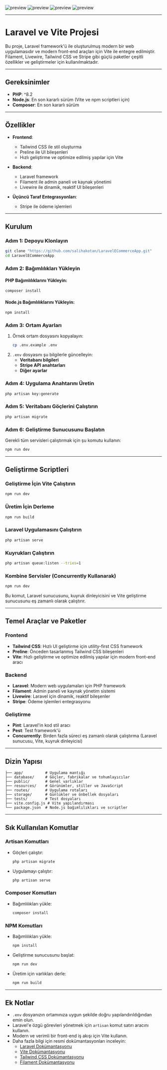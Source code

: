  ![preview](0.png) 
 ![preview](1.png) 
 ![preview](2.png) 
 ![preview](3.png) 

---

# Laravel ve Vite Projesi

Bu proje, Laravel framework'ü ile oluşturulmuş modern bir web uygulamasıdır ve modern front-end araçları için Vite ile entegre edilmiştir. Filament, Livewire, Tailwind CSS ve Stripe gibi güçlü paketler çeşitli özellikler ve geliştirmeler için kullanılmaktadır.

---

## Gereksinimler

- **PHP**: ^8.2
- **Node.js**: En son kararlı sürüm (Vite ve npm scriptleri için)
- **Composer**: En son kararlı sürüm

---

## Özellikler

- **Frontend**:
  - Tailwind CSS ile stil oluşturma
  - Preline ile UI bileşenleri
  - Hızlı geliştirme ve optimize edilmiş yapılar için Vite

- **Backend**:
  - Laravel framework
  - Filament ile admin paneli ve kaynak yönetimi
  - Livewire ile dinamik, reaktif UI bileşenleri

- **Üçüncü Taraf Entegrasyonları**:
  - Stripe ile ödeme işlemleri

---

## Kurulum

### Adım 1: Depoyu Klonlayın
```bash
git clone "https://github.com/salihakotan/LaravelECommerceApp.git"
cd LaravelECommerceApp
```

### Adım 2: Bağımlılıkları Yükleyin
#### PHP Bağımlılıklarını Yükleyin:
```bash
composer install
```
#### Node.js Bağımlılıklarını Yükleyin:
```bash
npm install
```

### Adım 3: Ortam Ayarları
1. Örnek ortam dosyasını kopyalayın:
   ```bash
   cp .env.example .env
   ```
2. `.env` dosyasını şu bilgilerle güncelleyin:
   - **Veritabanı bilgileri**
   - **Stripe API anahtarları**
   - **Diğer ayarlar**

### Adım 4: Uygulama Anahtarını Üretin
```bash
php artisan key:generate
```

### Adım 5: Veritabanı Göçlerini Çalıştırın
```bash
php artisan migrate
```

### Adım 6: Geliştirme Sunucusunu Başlatın
Gerekli tüm servisleri çalıştırmak için şu komutu kullanın:
```bash
npm run dev
```

---

## Geliştirme Scriptleri

### Geliştirme İçin Vite Çalıştırın
```bash
npm run dev
```

### Üretim İçin Derleme
```bash
npm run build
```

### Laravel Uygulamasını Çalıştırın
```bash
php artisan serve
```

### Kuyrukları Çalıştırın
```bash
php artisan queue:listen --tries=1
```

### Kombine Servisler (Concurrently Kullanarak)
```bash
npm run dev
```
Bu komut, Laravel sunucusunu, kuyruk dinleyicisini ve Vite geliştirme sunucusunu eş zamanlı olarak çalıştırır.

---

## Temel Araçlar ve Paketler

### Frontend
- **Tailwind CSS**: Hızlı UI geliştirme için utility-first CSS framework
- **Preline**: Önceden tasarlanmış Tailwind CSS bileşenleri
- **Vite**: Hızlı geliştirme ve optimize edilmiş yapılar için modern front-end aracı

### Backend
- **Laravel**: Modern web uygulamaları için PHP framework
- **Filament**: Admin paneli ve kaynak yönetim sistemi
- **Livewire**: Laravel için dinamik, reaktif bileşenler
- **Stripe**: Ödeme işlemleri entegrasyonu

### Geliştirme
- **Pint**: Laravel'in kod stil aracı
- **Pest**: Test framework'ü
- **Concurrently**: Birden fazla süreci eş zamanlı olarak çalıştırma (Laravel sunucusu, Vite, kuyruk dinleyicisi)

---

## Dizin Yapısı

```
├── app/          # Uygulama mantığı
├── database/     # Göçler, fabrikalar ve tohumlayıcılar
├── public/       # Genel varlıklar
├── resources/    # Görünümler, stiller ve JavaScript
├── routes/       # Uygulama rotaları
├── storage/      # Günlükler ve önbellek dosyaları
├── tests/        # Test dosyaları
├── vite.config.js # Vite yapılandırması
└── package.json  # Node.js bağımlılıkları ve scriptler
```

---

## Sık Kullanılan Komutlar

### Artisan Komutları
- Göçleri çalıştır:
  ```bash
  php artisan migrate
  ```

- Uygulamayı çalıştır:
  ```bash
  php artisan serve
  ```

### Composer Komutları
- Bağımlılıkları yükle:
  ```bash
  composer install
  ```

### NPM Komutları
- Bağımlılıkları yükle:
  ```bash
  npm install
  ```
- Geliştirme sunucusunu başlat:
  ```bash
  npm run dev
  ```
- Üretim için varlıkları derle:
  ```bash
  npm run build
  ```

---

## Ek Notlar
- `.env` dosyanızın ortamınıza uygun şekilde doğru yapılandırıldığından emin olun.
- Laravel'e özgü görevleri yönetmek için `artisan` komut satırı aracını kullanın.
- Modern ve verimli bir front-end iş akışı için Vite kullanın.
- Daha fazla bilgi için resmi dokümantasyonları inceleyin:
  - [Laravel Dokümantasyonu](https://laravel.com/docs)
  - [Vite Dokümantasyonu](https://vitejs.dev/)
  - [Tailwind CSS Dokümantasyonu](https://tailwindcss.com/docs)
  - [Filament Dokümantasyonu](https://filamentphp.com/docs)

